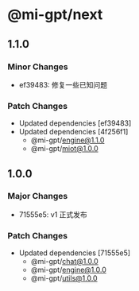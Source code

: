# @mi-gpt/next

## 1.1.0

### Minor Changes

- ef39483: 修复一些已知问题

### Patch Changes

- Updated dependencies [ef39483]
- Updated dependencies [4f256f1]
  - @mi-gpt/engine@1.1.0
  - @mi-gpt/miot@1.0.0

## 1.0.0

### Major Changes

- 71555e5: v1 正式发布

### Patch Changes

- Updated dependencies [71555e5]
  - @mi-gpt/chat@1.0.0
  - @mi-gpt/engine@1.0.0
  - @mi-gpt/utils@1.0.0
